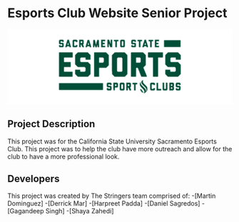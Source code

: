 # Esports Club Website Senior Project
![alt text](https://github.com/MARTYC0DES/seniorProject/blob/b30f6fea298aa09d83448baeaf10e87103bd679e/images/esports.png?raw=true)

## Project Description
This project was for the California State University Sacramento Esports Club. This project was to help the club have more outreach and allow for the club to have a more professional look.

## Developers
This project was created by The Stringers team comprised of:
	-[Martin Dominguez]
	-[Derrick Mar]
	-[Harpreet Padda]
	-[Daniel Sagredos]
	-[Gagandeep Singh]
	-[Shaya Zahedi]